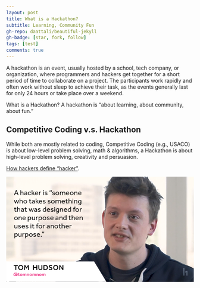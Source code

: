 ```yaml
---
layout: post
title: What is a Hackathon?
subtitle: Learning, Community Fun
gh-repo: daattali/beautiful-jekyll
gh-badge: [star, fork, follow]
tags: [test]
comments: true
---
```


A hackathon is an event, usually hosted by a school, tech company, or organization, where programmers and hackers get together for a short period of time to collaborate on a project. The participants work rapidly and often work without sleep to achieve their task, as the events generally last for only 24 hours or take place over a weekend.

What is a Hackathon? A hackathon is “about learning, about community, about fun.”

## Competitive Coding v.s. Hackathon

While both are mostly related to coding, Competitive Coding (e.g., USACO) is about low-level problem solving, math & algorithms,  a Hackathon is about high-level problem solving, creativity and persuasion.

[How hackers define “hacker”](https://www.hackerone.com/ethical-hacker/how-hackers-define-hacker).

![Hacker](/assets/img/hacker_def.png)